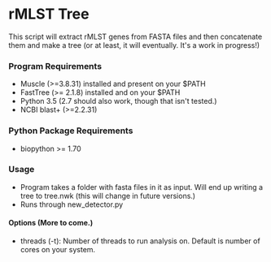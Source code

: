 # rMLST Tree

This script will extract rMLST genes from FASTA files and then concatenate them and
make a tree (or at least, it will eventually. It's a work in progress!)

### Program Requirements
- Muscle (>=3.8.31) installed and present on your $PATH
- FastTree (>= 2.1.8) installed and on your $PATH
- Python 3.5 (2.7 should also work, though that isn't tested.)
- NCBI blast+ (>=2.2.31) 

### Python Package Requirements
- biopython >= 1.70

### Usage
- Program takes a folder with fasta files in it as input. Will end up writing a tree to tree.nwk (this will change in future versions.)
- Runs through new_detector.py

#### Options (More to come.)
- threads (-t): Number of threads to run analysis on. Default is number of cores on your system.


